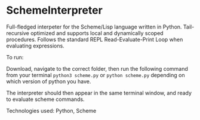 # SchemeInterpreter

Full-fledged interpeter for the Scheme/Lisp language written in Python. Tail-recursive optimized and supports local and dynamically scoped procedures. Follows the standard REPL Read-Evaluate-Print Loop when evaluating expressions.

To run:
 
Download, navigate to the correct folder, then run the following command from your terminal
`python3 scheme.py` or `python scheme.py` depending on which version of python you have.

The interpreter should then appear in the same terminal window, and ready to evaluate scheme commands.

Technologies used: Python, Scheme